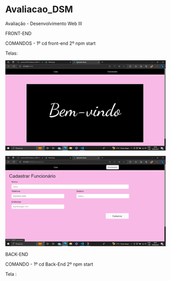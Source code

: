 # Avaliacao_DSM
Avaliação - Desenvolvimento Web III

FRONT-END

COMANDOS -
1º cd front-end
2º npm start

Telas:

![Alt text](image.png)

![Alt text](image-1.png)

BACK-END

COMANDO -
1º cd Back-End
2º npm start

Tela :


